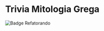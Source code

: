 # Trivia Mitologia Grega

![Badge Refatorando](http://img.shields.io/static/v1?label=STATUS&message=EM%20DESENVOLVIMENTO&color=GREEN&style=for-the-badge)
